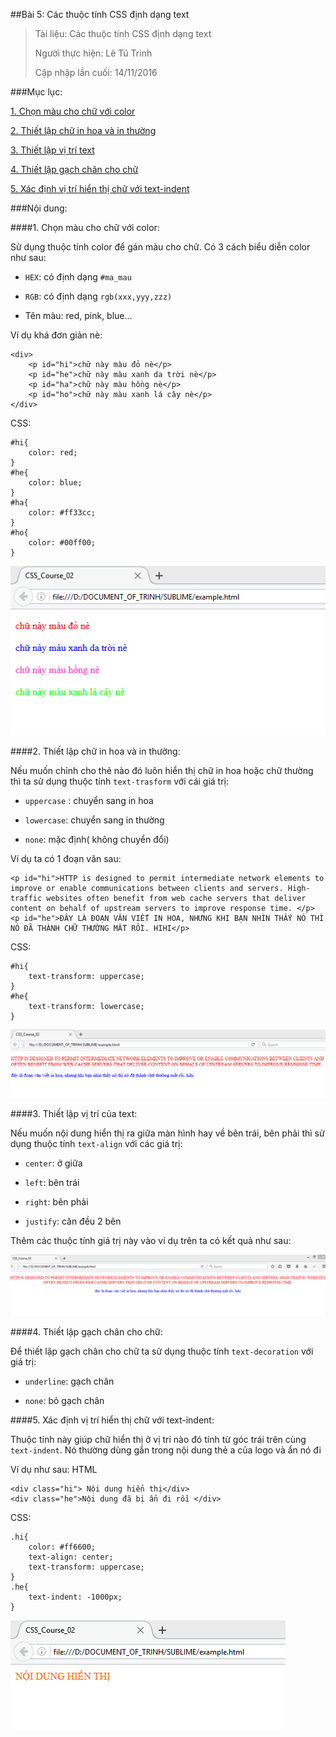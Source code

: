 ##Bài 5: Các thuộc tính CSS định dạng text

>Tài liệu: Các thuộc tính CSS định dạng text
>
>Người thực hiện: Lê Tú Trinh
>
>Cập nhập lần cuối: 14/11/2016

###Mục lục:

[1. Chọn màu cho chữ với color](#1)

[2. Thiết lập chữ in hoa và in thường](#2)

[3. Thiết lập vị trí text](#3)

[4. Thiết lập gạch chân cho chữ](#4)

[5. Xác định vị trí hiển thị chữ với text-indent](#5)

###Nội dung:

<a name="1"></a>
####1. Chọn màu cho chữ với color:

Sử dụng thuộc tính color để gán màu cho chữ. Có 3 cách biểu diễn color như sau:

- `HEX`: có định dạng `#ma_mau`

- `RGB`: có định dạng `rgb(xxx,yyy,zzz)`

- Tên màu: red, pink, blue...

Ví dụ khá đơn giản nè:

```
<div>
	<p id="hi">chữ này màu đỏ nè</p>
	<p id="he">chữ này màu xanh da trời nè</p>
	<p id="ha">chữ này màu hồng nè</p>
	<p id="ho">chữ này màu xanh lá cây nè</p>
</div>
```

CSS:

```
#hi{
	color: red;
}
#he{
	color: blue;
}
#ha{
	color: #ff33cc;
}
#ho{
	color: #00ff00;
}
```

![1](https://github.com/TrinhTu/web_developer/blob/master/Task10_CSS_Course_02/Bai05_Dinh_dang/image/(1).png)


<a name="2"></a>
####2. Thiết lập chữ in hoa và in thường:

Nếu muốn chỉnh cho thẻ nào đó luôn hiển thị chữ in hoa hoặc chữ thường thì ta sử dụng thuộc tính `text-trasform` với cái giá trị:

- `uppercase` : chuyển sang in hoa

- `lowercase`: chuyển sang in thường

- `none`: mặc định( không chuyển đổi)

Ví dụ ta có 1 đoạn văn sau:

```
<p id="hi">HTTP is designed to permit intermediate network elements to improve or enable communications between clients and servers. High-traffic websites often benefit from web cache servers that deliver content on behalf of upstream servers to improve response time. </p>
<p id="he">ĐÂY LÀ ĐOẠN VĂN VIẾT IN HOA, NHƯNG KHI BẠN NHÌN THẤY NÓ THÌ NÓ ĐÃ THÀNH CHỮ THƯỜNG MẤT RỒI. HIHI</p>

```
CSS:

```
#hi{
	text-transform: uppercase;
}
#he{
	text-transform: lowercase;
}
```

![2](https://github.com/TrinhTu/web_developer/blob/master/Task10_CSS_Course_02/Bai05_Dinh_dang/image/(2).png)


<a name="3"></a>
####3. Thiết lập vị trí của text:

Nếu muốn nội dung hiển thị ra giữa màn hình hay về bên trái, bên phải thì sử dụng thuộc tính `text-align` với các giá trị:

- `center`: ở giữa

- `left`: bên trái

- `right`: bên phải

- `justify`: căn đều 2 bên

Thêm các thuộc tính giá trị này vào ví dụ trên ta có kết quả như sau:

![3](https://github.com/TrinhTu/web_developer/blob/master/Task10_CSS_Course_02/Bai05_Dinh_dang/image/(3).png)


<a name="4"></a>
####4. Thiết lập gạch chân cho chữ:

Để thiết lập gạch chân cho chữ ta sử dụng thuộc tính `text-decoration` với giá trị:

- `underline`: gạch chân

- `none`: bỏ gạch chân

<a name="5"></a>
####5. Xác định vị trí hiển thị chữ với text-indent:

Thuộc tính này giúp chữ hiển thị ở vị trí nào đó tính từ góc trái trên cùng `text-indent`. Nó thường dùng gắn trong nội dung thẻ a của logo và ẩn nó đi

Ví dụ như sau: HTML

```
<div class="hi"> Nội dung hiển thị</div>
<div class="he">Nội dung đã bị ẩn đi rồi </div>
```

CSS:

```
.hi{
	color: #ff6600;
	text-align: center;
	text-transform: uppercase;
}
.he{
	text-indent: -1000px;
}
```

![4](https://github.com/TrinhTu/web_developer/blob/master/Task10_CSS_Course_02/Bai05_Dinh_dang/image/(4).png)

